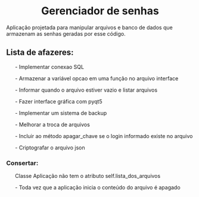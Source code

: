 <h1 align="center">Gerenciador de senhas</h1>
<p>Aplicação projetada para manipular arquivos e banco de dados que armazenam as senhas geradas por esse código.</p>

<h2>
    Lista de afazeres:
</h2>
<ol>
    <dl>- Implementar conexao SQL</dl>
    <dl>- Armazenar a variável opcao em uma função no arquivo interface</dl>
    <dl>- Informar quando o arquivo estiver vazio e listar arquivos</dl>
    <dl>- Fazer interface gráfica com pyqt5</dl>
    <dl>- Implementar um sistema de backup</dl>
    <dl>- Melhorar a troca de arquivos</dl>
    <dl>- Incluir ao método apagar_chave se o login informado existe no arquivo</dl>
    <dl>- Criptografar o arquivo json</dl>
    <dl></dl>
</ol>

<h3>Consertar:</h3>
<ol>
    <dl>Classe Aplicação não tem o atributo self.lista_dos_arquivos</dl>
    <dl>- Toda vez que a aplicação inicia o conteúdo do arquivo é apagado</dl>
    <dl></dl>
</ol>


